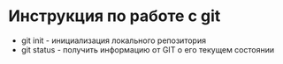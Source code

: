 # Инструкция по работе с git
* git init - инициализация локального репозитория
* git status - получить информацию от GIT о его текущем состоянии
